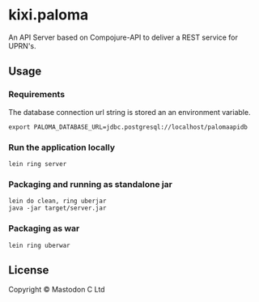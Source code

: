# kixi.paloma

An API Server based on Compojure-API to deliver a REST service for UPRN's.

## Usage

### Requirements

The database connection url string is stored an an environment variable.

```
export PALOMA_DATABASE_URL=jdbc.postgresql://localhost/palomaapidb
```

### Run the application locally

`lein ring server`

### Packaging and running as standalone jar

```
lein do clean, ring uberjar
java -jar target/server.jar
```

### Packaging as war

`lein ring uberwar`

## License

Copyright ©  Mastodon C Ltd
